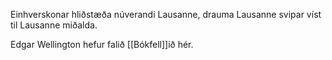 Einhverskonar hliðstæða núverandi Lausanne, drauma Lausanne svipar víst til Lausanne miðalda.

Edgar Wellington hefur falið [[Bókfell]]ið hér.